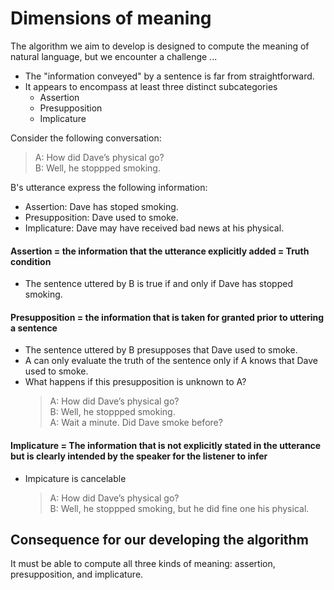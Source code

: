 # Dimensions of meaning 

The algorithm we aim to develop is designed to compute the meaning of natural language, but we encounter a challenge ... 

- The "information conveyed" by a sentence is far from straightforward.
- It appears to encompass at least three distinct subcategories
  - Assertion
  - Presupposition
  - Implicature

Consider the following conversation: 

> A: How did Dave’s physical go? <br>
> B: Well, he stoppped smoking.

B's utterance express the following information: 

- Assertion: Dave has stoped smoking. 
- Presupposition: Dave used to smoke.
- Implicature: Dave may have received bad news at his physical.

#### Assertion = the information that the utterance explicitly added = Truth condition

- The sentence uttered by B is true if and only if Dave has stopped smoking. 

#### Presupposition = the information that is taken for granted prior to uttering a sentence

- The sentence uttered by B presupposes that Dave used to smoke.
- A can only evaluate the truth of the sentence only if A knows that Dave used to smoke.
- What happens if this presupposition is unknown to A?
  > A: How did Dave’s physical go? <br>
  > B: Well, he stoppped smoking. <br>
  > A: Wait a minute. Did Dave smoke before? 

#### Implicature = The information that is not explicitly stated in the utterance but is clearly intended by the speaker for the listener to infer 

- Impicature is cancelable
  > A: How did Dave’s physical go? <br>
  > B: Well, he stoppped smoking, but he did fine one his physical. 

## Consequence for our developing the algorithm

It must be able to compute all three kinds of meaning: assertion, presupposition, and implicature. 




